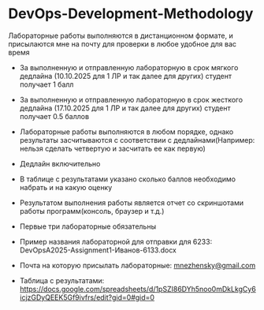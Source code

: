 # DevOps-Development-Methodology
Лабораторные работы выполняются в дистанционном формате, и присылаются мне на почту для проверки в любое удобное для вас время
- За выполненную и отправленную лабораторную в срок мягкого дедлайна (10.10.2025 для 1 ЛР и так далее для других) студент получает 1 балл
- За выполненную и отправленную лабораторную в срок жесткого дедлайна (17.10.2025 для 1 ЛР и так далее для других) студент получает 0.5 баллов
- Лабораторные работы выполняются в любом порядке, однако результаты засчитываются с соответствии с дедлайнами(Например: нельзя сделать четвертую и засчитать ее как первую)
- Дедлайн включительно
- В таблице с результатами указано сколько баллов необходимо набрать и на какую оценку
- Результатом выполнения работы является отчет со скриншотами работы программ(консоль, браузер и т.д.)
- Первые три лабораторные обязательны
- Пример названия лабораторной для отправки для 6233: DevOpsA2025-Assignment1-Иванов-6133.docx


  
- Почта на которую присылать лабораторные: mnezhensky@gmail.com
- Таблица с результатами: https://docs.google.com/spreadsheets/d/1pSZI86DYh5noo0mDkLkgCy6icjzGDyQEEK5Gf9ivfrs/edit?gid=0#gid=0
